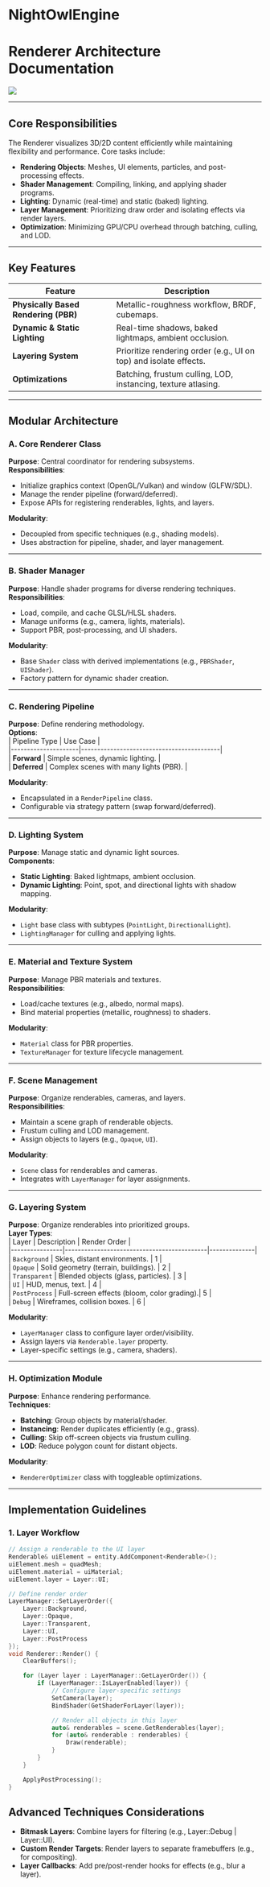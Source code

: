 # NightOwlEngine

# Renderer Architecture Documentation  

<img src="./architecture.svg">

---

## **Core Responsibilities**  
The Renderer visualizes 3D/2D content efficiently while maintaining flexibility and performance. Core tasks include:  
- **Rendering Objects**: Meshes, UI elements, particles, and post-processing effects.  
- **Shader Management**: Compiling, linking, and applying shader programs.  
- **Lighting**: Dynamic (real-time) and static (baked) lighting.  
- **Layer Management**: Prioritizing draw order and isolating effects via render layers.  
- **Optimization**: Minimizing GPU/CPU overhead through batching, culling, and LOD.  

---

## **Key Features**  
| Feature                 | Description                                                                 |  
|-------------------------|-----------------------------------------------------------------------------|  
| **Physically Based Rendering (PBR)** | Metallic-roughness workflow, BRDF, cubemaps.                              |  
| **Dynamic & Static Lighting** | Real-time shadows, baked lightmaps, ambient occlusion.                   |  
| **Layering System**     | Prioritize rendering order (e.g., UI on top) and isolate effects.          |  
| **Optimizations**       | Batching, frustum culling, LOD, instancing, texture atlasing.              |  

---

## **Modular Architecture**  

### **A. Core Renderer Class**  
**Purpose**: Central coordinator for rendering subsystems.  
**Responsibilities**:  
- Initialize graphics context (OpenGL/Vulkan) and window (GLFW/SDL).  
- Manage the render pipeline (forward/deferred).  
- Expose APIs for registering renderables, lights, and layers.  

**Modularity**:  
- Decoupled from specific techniques (e.g., shading models).  
- Uses abstraction for pipeline, shader, and layer management.  

---

### **B. Shader Manager**  
**Purpose**: Handle shader programs for diverse rendering techniques.  
**Responsibilities**:  
- Load, compile, and cache GLSL/HLSL shaders.  
- Manage uniforms (e.g., camera, lights, materials).  
- Support PBR, post-processing, and UI shaders.  

**Modularity**:  
- Base `Shader` class with derived implementations (e.g., `PBRShader`, `UIShader`).  
- Factory pattern for dynamic shader creation.  

---

### **C. Rendering Pipeline**  
**Purpose**: Define rendering methodology.  
**Options**:  
| Pipeline Type       | Use Case                                   |  
|---------------------|-------------------------------------------|  
| **Forward**         | Simple scenes, dynamic lighting.          |  
| **Deferred**        | Complex scenes with many lights (PBR).    |  

**Modularity**:  
- Encapsulated in a `RenderPipeline` class.  
- Configurable via strategy pattern (swap forward/deferred).  

---

### **D. Lighting System**  
**Purpose**: Manage static and dynamic light sources.  
**Components**:  
- **Static Lighting**: Baked lightmaps, ambient occlusion.  
- **Dynamic Lighting**: Point, spot, and directional lights with shadow mapping.  

**Modularity**:  
- `Light` base class with subtypes (`PointLight`, `DirectionalLight`).  
- `LightingManager` for culling and applying lights.  

---

### **E. Material and Texture System**  
**Purpose**: Manage PBR materials and textures.  
**Responsibilities**:  
- Load/cache textures (e.g., albedo, normal maps).  
- Bind material properties (metallic, roughness) to shaders.  

**Modularity**:  
- `Material` class for PBR properties.  
- `TextureManager` for texture lifecycle management.  

---

### **F. Scene Management**  
**Purpose**: Organize renderables, cameras, and layers.  
**Responsibilities**:  
- Maintain a scene graph of renderable objects.  
- Frustum culling and LOD management.  
- Assign objects to layers (e.g., `Opaque`, `UI`).  

**Modularity**:  
- `Scene` class for renderables and cameras.  
- Integrates with `LayerManager` for layer assignments.  

---

### **G. Layering System**  
**Purpose**: Organize renderables into prioritized groups.  
**Layer Types**:  
| Layer          | Description                                | Render Order |  
|----------------|--------------------------------------------|--------------|  
| `Background`   | Skies, distant environments.              | 1            |  
| `Opaque`       | Solid geometry (terrain, buildings).       | 2            |  
| `Transparent`  | Blended objects (glass, particles).        | 3            |  
| `UI`           | HUD, menus, text.                          | 4            |  
| `PostProcess`  | Full-screen effects (bloom, color grading).| 5            |  
| `Debug`        | Wireframes, collision boxes.               | 6            |  

**Modularity**:  
- `LayerManager` class to configure layer order/visibility.  
- Assign layers via `Renderable.layer` property.  
- Layer-specific settings (e.g., camera, shaders).  

---

### **H. Optimization Module**  
**Purpose**: Enhance rendering performance.  
**Techniques**:  
- **Batching**: Group objects by material/shader.  
- **Instancing**: Render duplicates efficiently (e.g., grass).  
- **Culling**: Skip off-screen objects via frustum culling.  
- **LOD**: Reduce polygon count for distant objects.  

**Modularity**:  
- `RendererOptimizer` class with toggleable optimizations.  

---

## **Implementation Guidelines**  

### 1. **Layer Workflow**  
```cpp  
// Assign a renderable to the UI layer  
Renderable& uiElement = entity.AddComponent<Renderable>();  
uiElement.mesh = quadMesh;  
uiElement.material = uiMaterial;  
uiElement.layer = Layer::UI;  

// Define render order  
LayerManager::SetLayerOrder({  
    Layer::Background,  
    Layer::Opaque,  
    Layer::Transparent,  
    Layer::UI,  
    Layer::PostProcess  
});
void Renderer::Render() {  
    ClearBuffers();  

    for (Layer layer : LayerManager::GetLayerOrder()) {  
        if (LayerManager::IsLayerEnabled(layer)) {  
            // Configure layer-specific settings  
            SetCamera(layer);  
            BindShader(GetShaderForLayer(layer));  

            // Render all objects in this layer  
            auto& renderables = scene.GetRenderables(layer);  
            for (auto& renderable : renderables) {  
                Draw(renderable);  
            }  
        }  
    }  

    ApplyPostProcessing();  
}
```
## **Advanced Techniques Considerations**

- **Bitmask Layers**: Combine layers for filtering (e.g., Layer::Debug | Layer::UI).
- **Custom Render Targets**: Render layers to separate framebuffers (e.g., for compositing).
- **Layer Callbacks**: Add pre/post-render hooks for effects (e.g., blur a layer).

